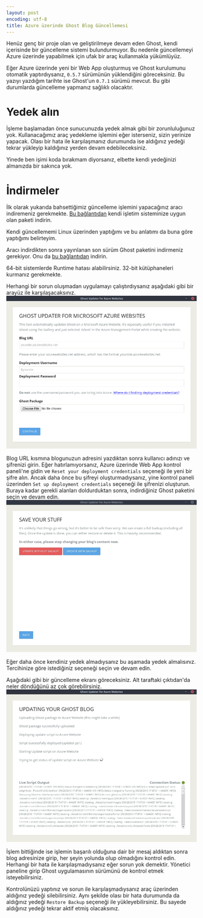 ```yaml
---
layout: post
encoding: utf-8
title: Azure üzerinde Ghost Blog Güncellemesi
---
```


Henüz genç bir proje olan ve geliştirilmeye devam eden Ghost, kendi içerisinde bir güncelleme sistemi bulundurmuyor. Bu nedenle güncellemeyi Azure üzerinde yapabilmek için ufak bir araç kullanmakla yükümlüyüz.

Eğer Azure üzerinde yeni bir Web App oluşturmuş ve Ghost kurulumunu otomatik yaptırdıysanız, `0.5.7` sürümünün yüklendiğini göreceksiniz. Bu yazıyı yazdığım tarihte ise Ghost'un `0.7.1` sürümü mevcut. Bu gibi durumlarda güncelleme yapmanız sağlıklı olacaktır.

# Yedek alın
İşleme başlamadan önce sunucunuzda yedek almak gibi bir zorunluluğunuz yok. Kullanacağımız araç yedekleme işlemini eğer isterseniz, sizin yerinize yapacak. Olası bir hata ile karşılaşmanız durumunda ise aldığınız yedeği tekrar yükleyip kaldığınız yerden devam edebileceksiniz.

Yinede ben işimi koda bırakmam diyorsanız, elbette kendi yedeğinizi almanızda bir sakınca yok.

# İndirmeler

İlk olarak yukarıda bahsettiğimiz güncelleme işlemini yapacağınız aracı indiremeniz gerekmekte. [Bu bağlantıdan](https://github.com/felixrieseberg/Ghost-Updater-Azure/releases) kendi işletim sisteminize uygun olan paketi indirin.

Kendi güncellememi Linux üzerinden yaptığımı ve bu anlatımı da buna göre yaptığımı belirteyim.

Aracı indirdikten sonra yayınlanan son sürüm Ghost paketini indirmeniz gerekiyor. Onu da [bu bağlantıdan](https://github.com/TryGhost/Ghost/releases) indirin.

64-bit sistemlerde Runtime hatası alabilirsiniz. 32-bit kütüphaneleri kurmanız gerekmekte.

Herhangi bir sorun oluşmadan uygulamayı çalıştırdıysanız aşağıdaki gibi bir arayüz ile karşılaşacaksınız.
<img src="/assets/img/2015/9c549f5fa4.jpg" style="width: 600px;"/>

Blog URL kısmına blogunuzun adresini yazdıktan sonra kullanıcı adınızı ve şifrenizi girin. Eğer hatırlamıyorsanız, Azure üzerinde Web App kontrol paneli'ne gidin ve `Reset your deployment credentials` seçeneği ile yeni bir şifre alın. Ancak daha önce bu şifreyi oluşturmadıysanız, yine kontrol paneli üzerinden `Set up deployment credentials` seçeneği ile şifrenizi oluşturun. Buraya kadar gerekli alanları doldurduktan sonra, indirdiğiniz Ghost paketini seçin ve devam edin.
<img src="/assets/img/2015/58j23bn912.jpg" style="width: 600px;"/>

Eğer daha önce kendiniz yedek almadıysanız bu aşamada yedek almalısınız. Tercihinize göre istediğiniz seçeneği seçin ve devam edin.

Aşağıdaki gibi bir güncelleme ekranı göreceksiniz. Alt taraftaki çıktıdan'da neler döndüğünü az çok görebilirsiniz.
<img src="/assets/img/2015/47jg25a21b.jpg" style="width: 600px;"/>

İşlem bittiğinde ise işlemin başarılı olduğuna dair bir mesaj aldıktan sonra blog adresinize girip, her şeyin yolunda olup olmadığını kontrol edin. Herhangi bir hata ile karşılaşmadıysanız eğer sorun yok demektir. Yönetici paneline girip Ghost uygulamasının sürümünü de kontrol etmek isteyebilirsiniz.

Kontrolünüzü yaptınız ve sorun ile karşılaşmadıysanız araç üzerinden aldığınız yedeği silebilirsiniz. Aynı şekilde olası bir hata durumunda da aldığınız yedeği `Restore Backup` seçeneği ile yükleyebilirsiniz. Bu sayede aldığınız yedeği tekrar aktif etmiş olacaksınız.